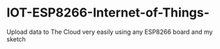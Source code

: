 # IOT-ESP8266-Internet-of-Things-
Upload data to The Cloud very easily using any ESP8266 board and my sketch
